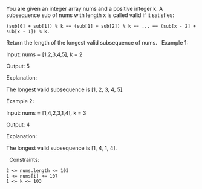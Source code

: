 You are given an integer array nums and a positive integer k.
A subsequence sub of nums with length x is called valid if it satisfies:


	(sub[0] + sub[1]) % k == (sub[1] + sub[2]) % k == ... == (sub[x - 2] + sub[x - 1]) % k.

Return the length of the longest valid subsequence of nums.
 
Example 1:


Input: nums = [1,2,3,4,5], k = 2

Output: 5

Explanation:

The longest valid subsequence is [1, 2, 3, 4, 5].


Example 2:


Input: nums = [1,4,2,3,1,4], k = 3

Output: 4

Explanation:

The longest valid subsequence is [1, 4, 1, 4].


 
Constraints:


	2 <= nums.length <= 103
	1 <= nums[i] <= 107
	1 <= k <= 103

